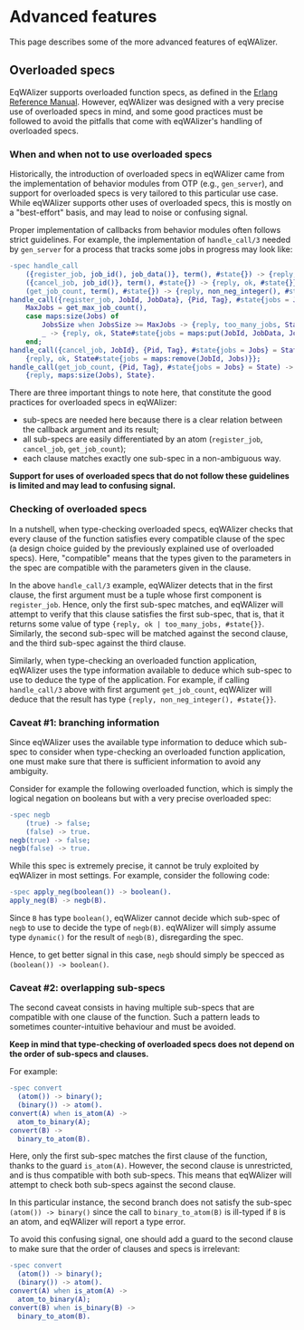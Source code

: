 # Advanced features

This page describes some of the more advanced features of eqWAlizer.


## Overloaded specs

EqWAlizer supports overloaded function specs, as defined in the
[Erlang Reference Manual](https://www.erlang.org/doc/reference_manual/typespec.html#specifications-for-functions).
However, eqWAlizer was designed with a very precise use of overloaded
specs in mind, and some good practices must be followed to avoid the
pitfalls that come with eqWAlizer's handling of overloaded specs.

### When and when not to use overloaded specs

Historically, the introduction of overloaded specs in eqWAlizer came from the
implementation of behavior modules from OTP (e.g., `gen_server`), and support
for overloaded specs is very tailored to this particular use case.
While eqWAlizer supports other uses of overloaded specs, this is mostly on
a "best-effort" basis, and may lead to noise or confusing signal.

Proper implementation of callbacks from behavior modules often follows strict
guidelines. For example, the implementation of `handle_call/3` needed by
`gen_server` for a process that tracks some jobs in progress may look like:
```erlang
-spec handle_call
    ({register_job, job_id(), job_data()}, term(), #state{}) -> {reply, ok | too_many_jobs, #state{}};
    ({cancel_job, job_id()}, term(), #state{}) -> {reply, ok, #state{}};
    (get_job_count, term(), #state{}) -> {reply, non_neg_integer(), #state{}}.
handle_call({register_job, JobId, JobData}, {Pid, Tag}, #state{jobs = Jobs} = State) ->
    MaxJobs = get_max_job_count(),
    case maps:size(Jobs) of
        JobsSize when JobsSize >= MaxJobs -> {reply, too_many_jobs, State};
        _ -> {reply, ok, State#state{jobs = maps:put(JobId, JobData, Jobs)}}
    end;
handle_call({cancel_job, JobId}, {Pid, Tag}, #state{jobs = Jobs} = State) ->
    {reply, ok, State#state{jobs = maps:remove(JobId, Jobs)}};
handle_call(get_job_count, {Pid, Tag}, #state{jobs = Jobs} = State) ->
    {reply, maps:size(Jobs), State}.
```
There are three important things to note here, that constitute the good practices
for overloaded specs in eqWAlizer:

- sub-specs are needed here because there is a clear relation between the callback
argument and its result;
- all sub-specs are easily differentiated by an atom (`register_job`, `cancel_job`, `get_job_count`);
- each clause matches exactly one sub-spec in a non-ambiguous way.

**Support for uses of overloaded specs that do not follow these guidelines is limited
and may lead to confusing signal.**

### Checking of overloaded specs

In a nutshell, when type-checking overloaded specs, eqWAlizer checks that every
clause of the function satisfies every compatible clause of the spec (a design choice
guided by the previously explained use of overloaded specs). Here,
"compatible" means that the types given to the parameters in the spec are
compatible with the parameters given in the clause.

In the above `handle_call/3` example, eqWAlizer detects that in the first clause,
the first argument must be a tuple whose first component is `register_job`. Hence,
only the first sub-spec matches, and eqWAlizer will attempt to verify that this
clause satisfies the first sub-spec, that is, that it returns some value of type
`{reply, ok | too_many_jobs, #state{}}`. Similarly, the second sub-spec will be
matched against the second clause, and the third sub-spec against the third clause.

Similarly, when type-checking an overloaded function application, eqWAlizer
uses the type information available to deduce which sub-spec to use to
deduce the type of the application. For example, if calling `handle_call/3`
above with first argument `get_job_count`, eqWAlizer will deduce that the
result has type `{reply, non_neg_integer(), #state{}}`.

### Caveat #1: branching information

Since eqWAlizer uses the available type information to deduce which sub-spec
to consider when type-checking an overloaded function application, one must
make sure that there is sufficient information to avoid any ambiguity.

Consider for example the following overloaded function, which is simply the
logical negation on booleans but with a very precise overloaded spec:
```erlang
-spec negb
    (true) -> false;
    (false) -> true.
negb(true) -> false;
negb(false) -> true.
```
While this spec is extremely precise, it cannot be truly exploited by
eqWAlizer in most settings. For example, consider the following code:
```erlang
-spec apply_neg(boolean()) -> boolean().
apply_neg(B) -> negb(B).
```
Since `B` has type `boolean()`, eqWAlizer cannot decide which sub-spec of
`negb` to use to decide the type of `negb(B)`. eqWAlizer will simply assume
type `dynamic()` for the result of `negb(B)`, disregarding the spec.

Hence, to get better signal in this case, `negb` should simply be
specced as `(boolean()) -> boolean()`.

### Caveat #2: overlapping sub-specs

The second caveat consists in having multiple sub-specs that are compatible
with one clause of the function. Such a pattern leads to sometimes
counter-intuitive behaviour and must be avoided.

**Keep in mind that type-checking of overloaded specs does not depend on the
order of sub-specs and clauses.**

For example:
```erlang
-spec convert
  (atom()) -> binary();
  (binary()) -> atom().
convert(A) when is_atom(A) ->
  atom_to_binary(A);
convert(B) ->
  binary_to_atom(B).
```
Here, only the first sub-spec matches the first clause of the function,
thanks to the guard `is_atom(A)`. However, the second clause is unrestricted,
and is thus compatible with both sub-specs. This means that eqWAlizer will
attempt to check both sub-specs against the second clause.

In this particular instance, the second branch does not satisfy the sub-spec
`(atom()) -> binary()` since the call to `binary_to_atom(B)` is ill-typed if
`B` is an atom, and eqWAlizer will report a type error.

To avoid this confusing signal, one should add a guard to the second clause
to make sure that the order of clauses and specs is irrelevant:
```erlang
-spec convert
  (atom()) -> binary();
  (binary()) -> atom().
convert(A) when is_atom(A) ->
  atom_to_binary(A);
convert(B) when is_binary(B) ->
  binary_to_atom(B).
```
